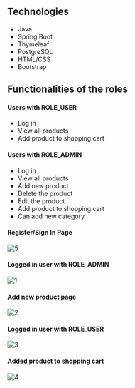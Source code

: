 ## Technologies 
- Java  
- Spring Boot  
- Thymeleaf  
- PostgreSQL  
- HTML/CSS  
- Bootstrap  

## Functionalities of the roles

#### Users with ROLE_USER
- Log in
- View all products
- Add product to shopping cart

#### Users with ROLE_ADMIN
- Log in
- View all products
- Add new product
- Delete the product
- Edit the product
- Add product to shopping cart
- Can add new category

#### Register/Sign In Page
![5](https://github.com/anakitan/wp-project/assets/81713295/6edb75c4-4018-4c5f-ba6a-08bd6bd06362)  

#### Logged in user with ROLE_ADMIN
![1](https://github.com/anakitan/wp-project/assets/81713295/9ed82440-ff0f-432c-81a5-1c59492ae905)
#### Add new product page
![2](https://github.com/anakitan/wp-project/assets/81713295/63b3c7a4-a4b9-4c10-ac6c-563d971673ee)
#### Logged in user with ROLE_USER
![3](https://github.com/anakitan/wp-project/assets/81713295/973a933c-2556-4e47-81c5-d8f150e75bb2)
#### Added product to shopping cart 
![4](https://github.com/anakitan/wp-project/assets/81713295/48400424-8976-44bb-9d6c-f4aab865ea5c)
